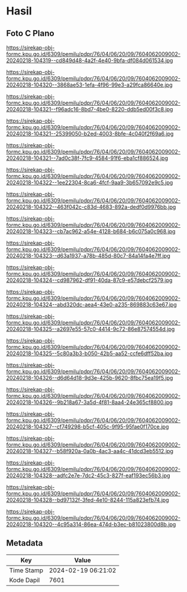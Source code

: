 # Hasil

## Foto C Plano

https://sirekap-obj-formc.kpu.go.id/6309/pemilu/pdpr/76/04/06/20/09/7604062009002-20240218-104319--cd849d48-4a2f-4e40-9bfa-df084d061534.jpg

https://sirekap-obj-formc.kpu.go.id/6309/pemilu/pdpr/76/04/06/20/09/7604062009002-20240218-104320--3868ae53-1efa-4f96-99e3-a29fca86640e.jpg

https://sirekap-obj-formc.kpu.go.id/6309/pemilu/pdpr/76/04/06/20/09/7604062009002-20240218-104321--f96adc16-8bd7-4be0-8220-ddb5ed00f3c8.jpg

https://sirekap-obj-formc.kpu.go.id/6309/pemilu/pdpr/76/04/06/20/09/7604062009002-20240218-104321--25399050-b2ed-4003-8bfe-4c040f2f69a6.jpg

https://sirekap-obj-formc.kpu.go.id/6309/pemilu/pdpr/76/04/06/20/09/7604062009002-20240218-104321--7ad0c38f-7fc9-4584-91f6-eba1cf886524.jpg

https://sirekap-obj-formc.kpu.go.id/6309/pemilu/pdpr/76/04/06/20/09/7604062009002-20240218-104322--1ee22304-8ca6-4fcf-9aa9-3b657092e9c5.jpg

https://sirekap-obj-formc.kpu.go.id/6309/pemilu/pdpr/76/04/06/20/09/7604062009002-20240218-104322--463f042c-c83d-4683-892a-dedf0d9976bb.jpg

https://sirekap-obj-formc.kpu.go.id/6309/pemilu/pdpr/76/04/06/20/09/7604062009002-20240218-104323--cb7ac962-a54e-4128-b684-b6c075a0c968.jpg

https://sirekap-obj-formc.kpu.go.id/6309/pemilu/pdpr/76/04/06/20/09/7604062009002-20240218-104323--d63a1937-a78b-485d-80c7-84a14fa4e7ff.jpg

https://sirekap-obj-formc.kpu.go.id/6309/pemilu/pdpr/76/04/06/20/09/7604062009002-20240218-104324--cd987962-df91-40da-87c9-e57debcf2579.jpg

https://sirekap-obj-formc.kpu.go.id/6309/pemilu/pdpr/76/04/06/20/09/7604062009002-20240218-104324--abd320dc-aea4-43e0-a235-869883c63e67.jpg

https://sirekap-obj-formc.kpu.go.id/6309/pemilu/pdpr/76/04/06/20/09/7604062009002-20240218-104325--a2697e55-57c0-4414-9c72-86e87574554d.jpg

https://sirekap-obj-formc.kpu.go.id/6309/pemilu/pdpr/76/04/06/20/09/7604062009002-20240218-104325--5c80a3b3-b050-42b5-aa52-ccfe6dff52ba.jpg

https://sirekap-obj-formc.kpu.go.id/6309/pemilu/pdpr/76/04/06/20/09/7604062009002-20240218-104326--d6d64d18-9d3e-425b-9620-8fbc75ea19f5.jpg

https://sirekap-obj-formc.kpu.go.id/6309/pemilu/pdpr/76/04/06/20/09/7604062009002-20240218-104326--9b218a67-3a5d-4f81-8aa4-24e365cf8800.jpg

https://sirekap-obj-formc.kpu.go.id/6309/pemilu/pdpr/76/04/06/20/09/7604062009002-20240218-104327--cf749298-b5cf-405c-9f95-95fae0f170ce.jpg

https://sirekap-obj-formc.kpu.go.id/6309/pemilu/pdpr/76/04/06/20/09/7604062009002-20240218-104327--b58f920a-0a0b-4ac3-aa4c-41dcd3eb5512.jpg

https://sirekap-obj-formc.kpu.go.id/6309/pemilu/pdpr/76/04/06/20/09/7604062009002-20240218-104328--adfc2e7e-7dc2-45c3-827f-eaf193ec56b3.jpg

https://sirekap-obj-formc.kpu.go.id/6309/pemilu/pdpr/76/04/06/20/09/7604062009002-20240218-104328--bd97132f-3fed-4e10-8244-115a823efb74.jpg

https://sirekap-obj-formc.kpu.go.id/6309/pemilu/pdpr/76/04/06/20/09/7604062009002-20240218-104320--4c95a314-86ea-474d-b3ec-b81023800d8b.jpg


## Metadata

| Key        | Value               |
| ---------- | ------------------- |
| Time Stamp | 2024-02-19 06:21:02 |
| Kode Dapil | 7601                |



